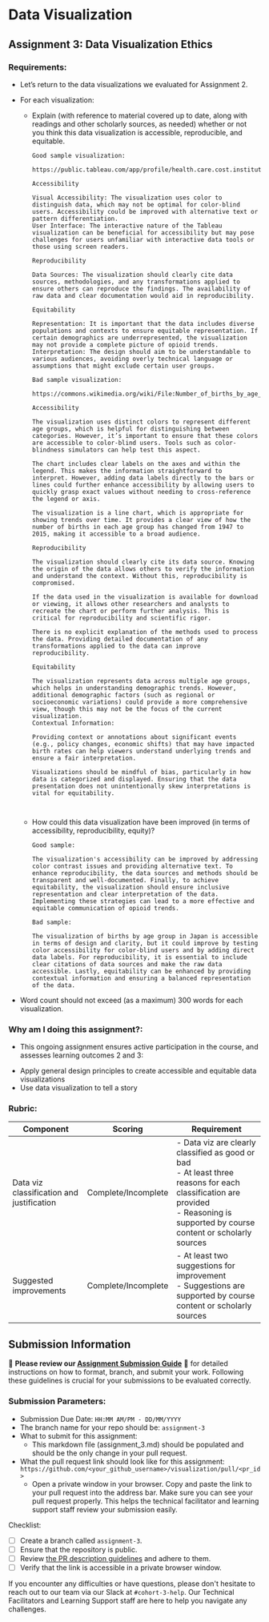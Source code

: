 # Data Visualization

## Assignment 3: Data Visualization Ethics

### Requirements:
- Let’s return to the data visualizations we evaluated for Assignment 2.  
- For each visualization: 
    - Explain (with reference to material covered up to date, along with readings and other scholarly sources, as needed) whether or not you think this data visualization is accessible, reproducible, and equitable. 
        ```
        Good sample visualization:

        https://public.tableau.com/app/profile/health.care.cost.institute/viz/Opioid10YearTrendsBlogInteractiveTool070919/Figure210YearTrends

        Accessibility

        Visual Accessibility: The visualization uses color to distinguish data, which may not be optimal for color-blind users. Accessibility could be improved with alternative text or pattern differentiation.
        User Interface: The interactive nature of the Tableau visualization can be beneficial for accessibility but may pose challenges for users unfamiliar with interactive data tools or those using screen readers.

        Reproducibility

        Data Sources: The visualization should clearly cite data sources, methodologies, and any transformations applied to ensure others can reproduce the findings. The availability of raw data and clear documentation would aid in reproducibility.

        Equitability

        Representation: It is important that the data includes diverse populations and contexts to ensure equitable representation. If certain demographics are underrepresented, the visualization may not provide a complete picture of opioid trends.
        Interpretation: The design should aim to be understandable to various audiences, avoiding overly technical language or assumptions that might exclude certain user groups.

        Bad sample visualization:

        https://commons.wikimedia.org/wiki/File:Number_of_births_by_age_groups_in_Japan.svg

        Accessibility
        
        The visualization uses distinct colors to represent different age groups, which is helpful for distinguishing between categories. However, it’s important to ensure that these colors are accessible to color-blind users. Tools such as color-blindness simulators can help test this aspect.

        The chart includes clear labels on the axes and within the legend. This makes the information straightforward to interpret. However, adding data labels directly to the bars or lines could further enhance accessibility by allowing users to quickly grasp exact values without needing to cross-reference the legend or axis.

        The visualization is a line chart, which is appropriate for showing trends over time. It provides a clear view of how the number of births in each age group has changed from 1947 to 2015, making it accessible to a broad audience.

        Reproducibility
      
        The visualization should clearly cite its data source. Knowing the origin of the data allows others to verify the information and understand the context. Without this, reproducibility is compromised.

        If the data used in the visualization is available for download or viewing, it allows other researchers and analysts to recreate the chart or perform further analysis. This is critical for reproducibility and scientific rigor.

        There is no explicit explanation of the methods used to process the data. Providing detailed documentation of any transformations applied to the data can improve reproducibility.

        Equitability
       
        The visualization represents data across multiple age groups, which helps in understanding demographic trends. However, additional demographic factors (such as regional or socioeconomic variations) could provide a more comprehensive view, though this may not be the focus of the current visualization.
        Contextual Information:

        Providing context or annotations about significant events (e.g., policy changes, economic shifts) that may have impacted birth rates can help viewers understand underlying trends and ensure a fair interpretation.

        Visualizations should be mindful of bias, particularly in how data is categorized and displayed. Ensuring that the data presentation does not unintentionally skew interpretations is vital for equitability.



        ```
    - How could this data visualization have been improved (in terms of accessibility, reproducibility, equity)?  
        ```
        Good sample:

        The visualization's accessibility can be improved by addressing color contrast issues and providing alternative text. To enhance reproducibility, the data sources and methods should be transparent and well-documented. Finally, to achieve equitability, the visualization should ensure inclusive representation and clear interpretation of the data. Implementing these strategies can lead to a more effective and equitable communication of opioid trends.

        Bad sample:

        The visualization of births by age group in Japan is accessible in terms of design and clarity, but it could improve by testing color accessibility for color-blind users and by adding direct data labels. For reproducibility, it is essential to include clear citations of data sources and make the raw data accessible. Lastly, equitability can be enhanced by providing contextual information and ensuring a balanced representation of the data.

        ```

- Word count should not exceed (as a maximum) 300 words for each visualization. 

### Why am I doing this assignment?:
- This ongoing assignment ensures active participation in the course, and assesses learning outcomes 2 and 3:  
* Apply general design principles to create accessible and equitable data visualizations
* Use data visualization to tell a story

### Rubric:
| Component               | Scoring   | Requirement                                                 |
|-------------------------|-----------|-------------------------------------------------------------|
| Data viz classification and justification | Complete/Incomplete | - Data viz are clearly classified as good or bad<br />- At least three reasons for each classification are provided<br />- Reasoning is supported by course content or scholarly sources |
| Suggested improvements  | Complete/Incomplete | - At least two suggestions for improvement<br />- Suggestions are supported by course content or scholarly sources |

## Submission Information

🚨 **Please review our [Assignment Submission Guide](https://github.com/UofT-DSI/onboarding/blob/main/onboarding_documents/submissions.md)** 🚨 for detailed instructions on how to format, branch, and submit your work. Following these guidelines is crucial for your submissions to be evaluated correctly.

### Submission Parameters:
* Submission Due Date: `HH:MM AM/PM - DD/MM/YYYY`
* The branch name for your repo should be: `assignment-3`
* What to submit for this assignment:
    * This markdown file (assignment_3.md) should be populated and should be the only change in your pull request.
* What the pull request link should look like for this assignment: `https://github.com/<your_github_username>/visualization/pull/<pr_id>`
    * Open a private window in your browser. Copy and paste the link to your pull request into the address bar. Make sure you can see your pull request properly. This helps the technical facilitator and learning support staff review your submission easily.

Checklist:
- [ ] Create a branch called `assignment-3`.
- [ ] Ensure that the repository is public.
- [ ] Review [the PR description guidelines](https://github.com/UofT-DSI/onboarding/blob/main/onboarding_documents/submissions.md#guidelines-for-pull-request-descriptions) and adhere to them.
- [ ] Verify that the link is accessible in a private browser window.

If you encounter any difficulties or have questions, please don't hesitate to reach out to our team via our Slack at `#cohort-3-help`. Our Technical Facilitators and Learning Support staff are here to help you navigate any challenges.
